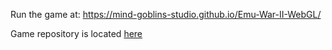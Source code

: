Run the game at: https://mind-goblins-studio.github.io/Emu-War-II-WebGL/

Game repository is located [here](https://github.com/Mind-Goblins-Studio/Emu-War-II)
